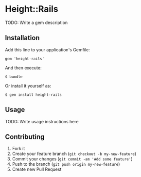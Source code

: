# Height::Rails

TODO: Write a gem description

## Installation

Add this line to your application's Gemfile:

    gem 'height-rails'

And then execute:

    $ bundle

Or install it yourself as:

    $ gem install height-rails

## Usage

TODO: Write usage instructions here

## Contributing

1. Fork it
2. Create your feature branch (`git checkout -b my-new-feature`)
3. Commit your changes (`git commit -am 'Add some feature'`)
4. Push to the branch (`git push origin my-new-feature`)
5. Create new Pull Request
